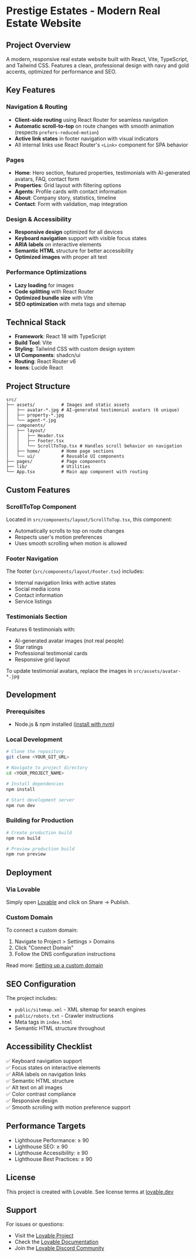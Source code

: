 # Prestige Estates - Modern Real Estate Website

## Project Overview

A modern, responsive real estate website built with React, Vite, TypeScript, and Tailwind CSS. Features a clean, professional design with navy and gold accents, optimized for performance and SEO.

## Key Features

### Navigation & Routing
- **Client-side routing** using React Router for seamless navigation
- **Automatic scroll-to-top** on route changes with smooth animation (respects `prefers-reduced-motion`)
- **Active link states** in footer navigation with visual indicators
- All internal links use React Router's `<Link>` component for SPA behavior

### Pages
- **Home**: Hero section, featured properties, testimonials with AI-generated avatars, FAQ, contact form
- **Properties**: Grid layout with filtering options
- **Agents**: Profile cards with contact information
- **About**: Company story, statistics, timeline
- **Contact**: Form with validation, map integration

### Design & Accessibility
- **Responsive design** optimized for all devices
- **Keyboard navigation** support with visible focus states
- **ARIA labels** on interactive elements
- **Semantic HTML** structure for better accessibility
- **Optimized images** with proper alt text

### Performance Optimizations
- **Lazy loading** for images
- **Code splitting** with React Router
- **Optimized bundle size** with Vite
- **SEO optimization** with meta tags and sitemap

## Technical Stack

- **Framework**: React 18 with TypeScript
- **Build Tool**: Vite
- **Styling**: Tailwind CSS with custom design system
- **UI Components**: shadcn/ui
- **Routing**: React Router v6
- **Icons**: Lucide React

## Project Structure

```
src/
├── assets/          # Images and static assets
│   ├── avatar-*.jpg # AI-generated testimonial avatars (6 unique)
│   ├── property-*.jpg
│   └── agent-*.jpg
├── components/
│   ├── layout/
│   │   ├── Header.tsx
│   │   ├── Footer.tsx
│   │   └── ScrollToTop.tsx # Handles scroll behavior on navigation
│   ├── home/        # Home page sections
│   └── ui/          # Reusable UI components
├── pages/           # Page components
├── lib/             # Utilities
└── App.tsx          # Main app component with routing
```

## Custom Features

### ScrollToTop Component
Located in `src/components/layout/ScrollToTop.tsx`, this component:
- Automatically scrolls to top on route changes
- Respects user's motion preferences
- Uses smooth scrolling when motion is allowed

### Footer Navigation
The footer (`src/components/layout/Footer.tsx`) includes:
- Internal navigation links with active states
- Social media icons
- Contact information
- Service listings

### Testimonials Section
Features 6 testimonials with:
- AI-generated avatar images (not real people)
- Star ratings
- Professional testimonial cards
- Responsive grid layout

To update testimonial avatars, replace the images in `src/assets/avatar-*.jpg`

## Development

### Prerequisites
- Node.js & npm installed ([install with nvm](https://github.com/nvm-sh/nvm#installing-and-updating))

### Local Development

```bash
# Clone the repository
git clone <YOUR_GIT_URL>

# Navigate to project directory
cd <YOUR_PROJECT_NAME>

# Install dependencies
npm install

# Start development server
npm run dev
```

### Building for Production

```bash
# Create production build
npm run build

# Preview production build
npm run preview
```

## Deployment

### Via Lovable
Simply open [Lovable](https://lovable.dev/projects/c75e1c84-f6b3-433e-b140-2b3de8197540) and click on Share -> Publish.

### Custom Domain
To connect a custom domain:
1. Navigate to Project > Settings > Domains
2. Click "Connect Domain"
3. Follow the DNS configuration instructions

Read more: [Setting up a custom domain](https://docs.lovable.dev/tips-tricks/custom-domain#step-by-step-guide)

## SEO Configuration

The project includes:
- `public/sitemap.xml` - XML sitemap for search engines
- `public/robots.txt` - Crawler instructions
- Meta tags in `index.html`
- Semantic HTML structure throughout

## Accessibility Checklist

✅ Keyboard navigation support  
✅ Focus states on interactive elements  
✅ ARIA labels on navigation links  
✅ Semantic HTML structure  
✅ Alt text on all images  
✅ Color contrast compliance  
✅ Responsive design  
✅ Smooth scrolling with motion preference support  

## Performance Targets

- Lighthouse Performance: ≥ 90
- Lighthouse SEO: ≥ 90
- Lighthouse Accessibility: ≥ 90
- Lighthouse Best Practices: ≥ 90

## License

This project is created with Lovable. See license terms at [lovable.dev](https://lovable.dev)

## Support

For issues or questions:
- Visit the [Lovable Project](https://lovable.dev/projects/c75e1c84-f6b3-433e-b140-2b3de8197540)
- Check the [Lovable Documentation](https://docs.lovable.dev/)
- Join the [Lovable Discord Community](https://discord.gg/lovable)